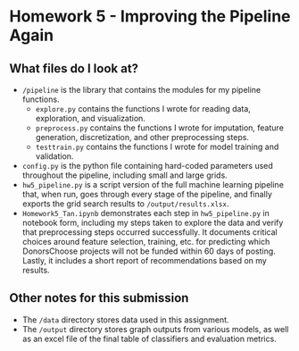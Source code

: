 # Homework 5 - Improving the Pipeline Again

## What files do I look at?
- `/pipeline` is the library that contains the modules for my pipeline functions.
    - `explore.py` contains the functions I wrote for reading data, exploration, and visualization.
    - `preprocess.py` contains the functions I wrote for imputation, feature generation, discretization, and other preprocessing steps.
    - `testtrain.py` contains the functions I wrote for model training and validation.
- `config.py` is the python file containing hard-coded parameters used throughout the pipeline, including small and large grids.
- `hw5_pipeline.py` is a script version of the full machine learning pipeline that, when run, goes through every stage of the pipeline, and finally exports the grid search results to `/output/results.xlsx`.
- `Homework5_Tan.ipynb` demonstrates each step in `hw5_pipeline.py` in notebook form, including my steps taken to explore the data and verify that preprocessing steps occurred successfully. It documents critical choices around feature selection, training, etc. for predicting which DonorsChoose projects will not be funded within 60 days of posting. Lastly, it includes a short report of recommendations based on my results.

## Other notes for this submission
- The `/data` directory stores data used in this assignment.
- The `/output` directory stores graph outputs from various models, as well as an excel file of the final table of classifiers and evaluation metrics.
